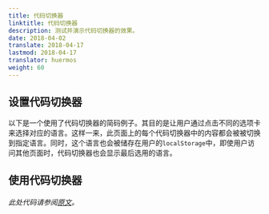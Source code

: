 ```yaml
---
title: 代码切换器
linktitle: 代码切换器
description: 测试并演示代码切换器的效果。
date: 2018-04-02
translate: 2018-04-17
lastmod: 2018-04-17
translator: huermos
weight: 60
---
```


## 设置代码切换器

以下是一个使用了代码切换器的简码例子。其目的是让用户通过点击不同的选项卡来选择对应的语言。这样一来，此页面上的每个代码切换器中的内容都会被被切换到指定语言。同时，这个语言也会被储存在用户的`localStorage`中，即使用户访问其他页面时，代码切换器也会显示最后选用的语言。

## 使用代码切换器

###### 此处代码请参阅[原文](https://gohugo.io/getting-started/code-toggle/)。